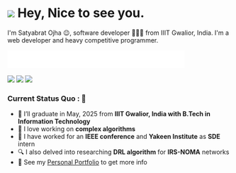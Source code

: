 <h1><img src="https://emojis.slackmojis.com/emojis/images/1531849430/4246/blob-sunglasses.gif?1531849430" width="30"/> <span> Hey, Nice to see you. </span> </h1>

I'm Satyabrat Ojha 😉, software developer 👨🏻‍💻 from IIIT Gwalior, India. I'm a web developer and heavy competitive programmer.

<img src="type.svg" height="40"/>

<div>

<a  href="mailto: satyabratojha04@gmail.com"><img  src="https://img.shields.io/badge/-satyabratojha04%40gmail.com-7B83EB?&style=for-the-badge&logo=Microsoft-outlook&logoColor=white"  ></a> <a  href="https://www.linkedin.com/in/satyabratojha/"><img  src="https://img.shields.io/badge/satyabratojha-%230077B5.svg?&style=for-the-badge&logo=linkedin&logoColor=white"></a> <a  href="https://www.satyabrat-ojha.me/"><img  src="https://img.shields.io/badge/satyabratojha.me-%2312100E.svg?&style=for-the-badge&logo=safari&logoColor=white"></a>

</div>

### Current Status Quo : 📡

- 💼 I’ll graduate in May, 2025 from <strong>IIIT Gwalior, India with B.Tech in Information Technology</strong>
- 🔭 I love working on <strong>complex algorithms</strong>
- 🌱 I have worked for an <strong>IEEE conference</strong> and <strong>Yakeen Institute</strong> as <strong>SDE</strong> intern
- 🔍 I also delved into researching <strong>DRL algorithm</strong> for <strong>IRS-NOMA</strong> networks
- 👀 See my [Personal Portfolio](https://www.billpwchan.com) to get more info
